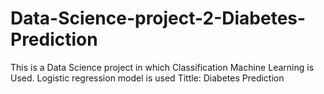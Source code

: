 # Data-Science-project-2-Diabetes-Prediction
This is a Data Science project in which Classification Machine Learning is Used. 
Logistic regression model is used
Tittle: Diabetes Prediction
